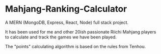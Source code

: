 # Mahjang-Ranking-Calculator
A MERN (MongoDB, Express, React, Node) full stack project.

It has been used for me and other 20ish passionate Riichi Mahjang players to calculate and track the games we have been played.

The "points" calculating algorithm is based on the rules from Tenhou.
